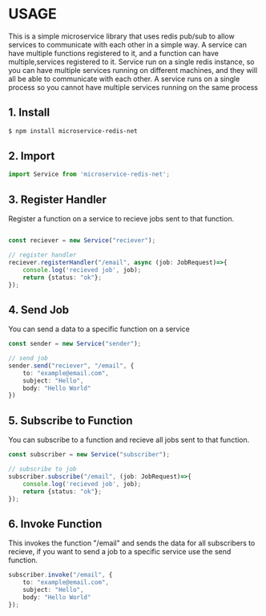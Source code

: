 

# USAGE

This is a simple microservice library that uses redis pub/sub to allow services to communicate with each other in a simple way.
A service can have multiple functions registered to it, and a function can have multiple,services registered to it.
Service run on a single redis instance, so you can have multiple services running on different machines, and they will all be able to communicate with each other.
A service runs on a single process so you cannot have multiple services running on the same process

## 1. Install

```bash
$ npm install microservice-redis-net
```

## 2. Import

```typescript
import Service from 'microservice-redis-net';
```

## 3. Register Handler
Register a function on a service to recieve jobs sent to that function.
```typescript

const reciever = new Service("reciever");

// register handler
reciever.registerHandler("/email", async (job: JobRequest)=>{
    console.log('recieved job', job);
    return {status: "ok"};
});

```

## 4. Send Job
You can send a data to a specific function on a service
```typescript
const sender = new Service("sender");

// send job
sender.send("reciever", "/email", {
    to: "example@email.com",
    subject: "Hello",
    body: "Hello World"
})
```

## 5. Subscribe to Function
You can subscribe to a function and recieve all jobs sent to that function.
```typescript
const subscriber = new Service("subscriber");

// subscribe to job
subscriber.subscribe("/email", (job: JobRequest)=>{
    console.log('recieved job', job);
    return {status: "ok"};
});
```

## 6. Invoke Function
This invokes the function "/email" and sends the data for all subscribers to recieve,
if you want to send a job to a specific service use the send function.
```typescript
subscriber.invoke("/email", {
    to: "example@email.com",
    subject: "Hello",
    body: "Hello World"
});
